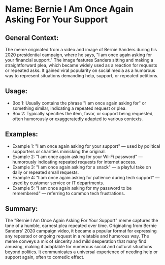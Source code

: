 # Name: Bernie I Am Once Again Asking For Your Support

## General Context:
The meme originated from a video and image of Bernie Sanders during his 2020 presidential campaign, where he says, "I am once again asking for your financial support." The image features Sanders sitting and making a straightforward plea, which became widely used as a reaction for requests or repeated asks. It gained viral popularity on social media as a humorous way to represent situations demanding help, support, or repeated petitions.

## Usage:
* Box 1: Usually contains the phrase "I am once again asking for" or something similar, indicating a repeated request or plea.
* Box 2: Typically specifies the item, favor, or support being requested, often humorously or exaggeratedly adapted to various contexts.

## Examples:
* Example 1: "I am once again asking for your support" — used by political supporters or charities mimicking the original.
* Example 2: "I am once again asking for your Wi-Fi password" — humorously indicating repeated requests for internet access.
* Example 3: "I am once again asking for a snack" — a playful take on daily or repeated small requests.
* Example 4: "I am once again asking for patience during tech support" — used by customer service or IT departments.
* Example 5: "I am once again asking for my password to be remembered" — referring to common tech frustrations.

## Summary:
The "Bernie I Am Once Again Asking For Your Support" meme captures the tone of a humble, earnest plea repeated over time. Originating from Bernie Sanders' 2020 campaign video, it became a popular format for expressing any repeated or ongoing request in a relatable and humorous way. The meme conveys a mix of sincerity and mild desperation that many find amusing, making it adaptable for numerous social and cultural situations beyond politics. It communicates a universal experience of needing help or support again, often to comedic effect.